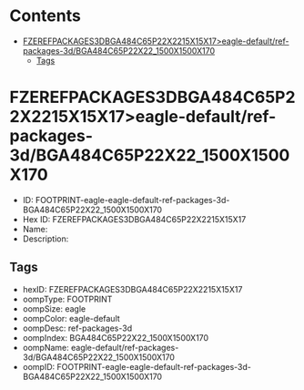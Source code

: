 



Contents
========

* [FZEREFPACKAGES3DBGA484C65P22X2215X15X17>eagle-default/ref-packages-3d/BGA484C65P22X22_1500X1500X170](#fzerefpackages3dbga484c65p22x2215x15x17eagle-defaultref-packages-3dbga484c65p22x22_1500x1500x170)
	* [Tags](#tags)

# FZEREFPACKAGES3DBGA484C65P22X2215X15X17>eagle-default/ref-packages-3d/BGA484C65P22X22_1500X1500X170

- ID: FOOTPRINT-eagle-eagle-default-ref-packages-3d-BGA484C65P22X22_1500X1500X170
- Hex ID: FZEREFPACKAGES3DBGA484C65P22X2215X15X17
- Name: 
- Description: 

## Tags

- hexID: FZEREFPACKAGES3DBGA484C65P22X2215X15X17
- oompType: FOOTPRINT
- oompSize: eagle
- oompColor: eagle-default
- oompDesc: ref-packages-3d
- oompIndex: BGA484C65P22X22_1500X1500X170
- oompName: eagle-default/ref-packages-3d/BGA484C65P22X22_1500X1500X170
- oompID: FOOTPRINT-eagle-eagle-default-ref-packages-3d-BGA484C65P22X22_1500X1500X170
